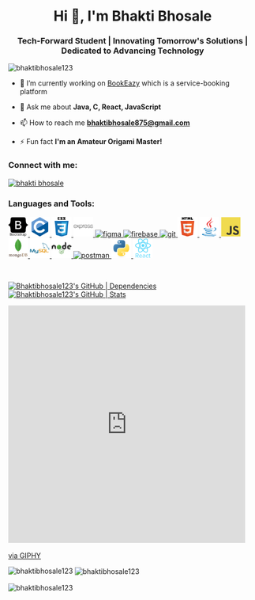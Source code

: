 

<h1 align="center">Hi 👋, I'm Bhakti Bhosale</h1>

<h3 align="center">Tech-Forward Student | Innovating Tomorrow's Solutions | Dedicated to Advancing Technology</h3>

<p align="left"> <img src="https://komarev.com/ghpvc/?username=bhaktibhosale123&label=Profile%20views&color=0e75b6&style=flat" alt="bhaktibhosale123" /> </p>

- 🔭 I’m currently working on [BookEazy](https://github.com/Shifa2505/BookEazy) which is a service-booking platform

- 💬 Ask me about **Java, C, React, JavaScript**

- 📫 How to reach me **bhaktibhosale875@gmail.com**

- ⚡ Fun fact **I'm an Amateur Origami Master!**

<h3 align="left">Connect with me:</h3>
<p align="left">
<a href="https://linkedin.com/in/bhakti bhosale" target="blank"><img align="center" src="https://raw.githubusercontent.com/rahuldkjain/github-profile-readme-generator/master/src/images/icons/Social/linked-in-alt.svg" alt="bhakti bhosale" height="30" width="40" /></a>
</p>

<h3 align="left">Languages and Tools:</h3>
<p align="left"> <a href="https://getbootstrap.com" target="_blank" rel="noreferrer"> <img src="https://raw.githubusercontent.com/devicons/devicon/master/icons/bootstrap/bootstrap-plain-wordmark.svg" alt="bootstrap" width="40" height="40"/> </a> <a href="https://www.cprogramming.com/" target="_blank" rel="noreferrer"> <img src="https://raw.githubusercontent.com/devicons/devicon/master/icons/c/c-original.svg" alt="c" width="40" height="40"/> </a> <a href="https://www.w3schools.com/css/" target="_blank" rel="noreferrer"> <img src="https://raw.githubusercontent.com/devicons/devicon/master/icons/css3/css3-original-wordmark.svg" alt="css3" width="40" height="40"/> </a> <a href="https://expressjs.com" target="_blank" rel="noreferrer"> <img src="https://raw.githubusercontent.com/devicons/devicon/master/icons/express/express-original-wordmark.svg" alt="express" width="40" height="40"/> </a> <a href="https://www.figma.com/" target="_blank" rel="noreferrer"> <img src="https://www.vectorlogo.zone/logos/figma/figma-icon.svg" alt="figma" width="40" height="40"/> </a> <a href="https://firebase.google.com/" target="_blank" rel="noreferrer"> <img src="https://www.vectorlogo.zone/logos/firebase/firebase-icon.svg" alt="firebase" width="40" height="40"/> </a> <a href="https://git-scm.com/" target="_blank" rel="noreferrer"> <img src="https://www.vectorlogo.zone/logos/git-scm/git-scm-icon.svg" alt="git" width="40" height="40"/> </a> <a href="https://www.w3.org/html/" target="_blank" rel="noreferrer"> <img src="https://raw.githubusercontent.com/devicons/devicon/master/icons/html5/html5-original-wordmark.svg" alt="html5" width="40" height="40"/> </a> <a href="https://www.java.com" target="_blank" rel="noreferrer"> <img src="https://raw.githubusercontent.com/devicons/devicon/master/icons/java/java-original.svg" alt="java" width="40" height="40"/> </a> <a href="https://developer.mozilla.org/en-US/docs/Web/JavaScript" target="_blank" rel="noreferrer"> <img src="https://raw.githubusercontent.com/devicons/devicon/master/icons/javascript/javascript-original.svg" alt="javascript" width="40" height="40"/> </a> <a href="https://www.mongodb.com/" target="_blank" rel="noreferrer"> <img src="https://raw.githubusercontent.com/devicons/devicon/master/icons/mongodb/mongodb-original-wordmark.svg" alt="mongodb" width="40" height="40"/> </a> <a href="https://www.mysql.com/" target="_blank" rel="noreferrer"> <img src="https://raw.githubusercontent.com/devicons/devicon/master/icons/mysql/mysql-original-wordmark.svg" alt="mysql" width="40" height="40"/> </a> <a href="https://nodejs.org" target="_blank" rel="noreferrer"> <img src="https://raw.githubusercontent.com/devicons/devicon/master/icons/nodejs/nodejs-original-wordmark.svg" alt="nodejs" width="40" height="40"/> </a> <a href="https://postman.com" target="_blank" rel="noreferrer"> <img src="https://www.vectorlogo.zone/logos/getpostman/getpostman-icon.svg" alt="postman" width="40" height="40"/> </a> <a href="https://www.python.org" target="_blank" rel="noreferrer"> <img src="https://raw.githubusercontent.com/devicons/devicon/master/icons/python/python-original.svg" alt="python" width="40" height="40"/> </a> <a href="https://reactjs.org/" target="_blank" rel="noreferrer"> <img src="https://raw.githubusercontent.com/devicons/devicon/master/icons/react/react-original-wordmark.svg" alt="react" width="40" height="40"/> </a> </p>
</br>

[![Bhaktibhosale123's GitHub | Dependencies](https://stats.quine.sh/Bhaktibhosale123/dependencies?theme=dark)](https://quine.sh?utm_source=widgets&utm_campaign=Bhaktibhosale123)
[![Bhaktibhosale123's GitHub | Stats](https://stats.quine.sh/Bhaktibhosale123/github?theme=light)](https://quine.sh?utm_source=widgets&utm_campaign=Bhaktibhosale123)

<iframe src="https://giphy.com/embed/9EhYvbmzUuw1xendxV" width="480" height="480" frameBorder="0" class="giphy-embed" allowFullScreen></iframe><p><a href="https://giphy.com/stickers/she-codes-community-yes-shecodes-she-codes-9EhYvbmzUuw1xendxV">via GIPHY</a></p>
<p><img align="left" src="https://github-readme-stats.vercel.app/api/top-langs?username=bhaktibhosale123&show_icons=true&locale=en&layout=compact" alt="bhaktibhosale123" /></p>

<p>&nbsp;<img align="center" src="https://github-readme-stats.vercel.app/api?username=bhaktibhosale123&show_icons=true&locale=en" alt="bhaktibhosale123" /></p>

<p><img align="center" src="https://github-readme-streak-stats.herokuapp.com/?user=bhaktibhosale123&" alt="bhaktibhosale123" /></p>


